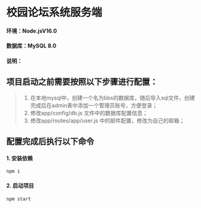 # 校园论坛系统服务端

#### 环境：Node.jsV16.0

#### 数据库：MySQL 8.0

#### 说明：

## 项目启动之前需要按照以下步骤进行配置：

> 1. 在本地mysql中，创建一个名为bbs的数据库，随后导入sql文件，创建完成后在admin表中添加一个管理员账号，方便登录；
> 2. 修改app/config/db.js  文件中的数据库配置信息；
> 3. 修改app/routes/app/user.js 中的邮件配置，修改为自己的邮箱；

## 配置完成后执行以下命令

#### 1. 安装依赖

   `npm i`

#### 2. 启动项目

   `npm start`
